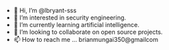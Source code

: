 - 👋 Hi, I’m @lbryant-sss
- 👀 I’m interested in security engineering.
- 🌱 I’m currently learning artificial intelligence.
- 💞️ I’m looking to collaborate on open source projects.
- 📫 How to reach me ... brianmungai350@gmailcom

<!---
lbryant-sss/lbryant-sss is a ✨ special ✨ repository because its `README.md` (this file) appears on your GitHub profile.
You can click the Preview link to take a look at your changes.
--->
